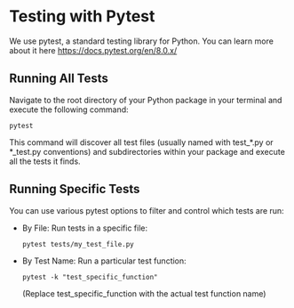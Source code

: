 # Testing with Pytest
We use pytest, a standard testing library for Python. You can learn more about it here https://docs.pytest.org/en/8.0.x/
## Running All Tests
Navigate to the root directory of your Python package in your terminal and execute the following command:

```pytest```

This command will discover all test files (usually named with test_*.py or *_test.py conventions) and subdirectories within your package and execute all the tests it finds.

## Running Specific Tests

You can use various pytest options to filter and control which tests are run:

- By File: Run tests in a specific file:

    ```pytest tests/my_test_file.py```

- By Test Name: Run a particular test function:

    ```pytest -k "test_specific_function"```

    (Replace test_specific_function with the actual test function name)
